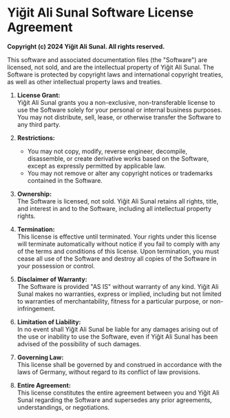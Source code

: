 # Yiğit Ali Sunal Software License Agreement

**Copyright (c) 2024 Yiğit Ali Sunal. All rights reserved.**

This software and associated documentation files (the "Software") are licensed, not sold, and are the intellectual property of Yiğit Ali Sunal. The Software is protected by copyright laws and international copyright treaties, as well as other intellectual property laws and treaties.

1. **License Grant:**  
   Yiğit Ali Sunal grants you a non-exclusive, non-transferable license to use the Software solely for your personal or internal business purposes. You may not distribute, sell, lease, or otherwise transfer the Software to any third party.

2. **Restrictions:**  
   - You may not copy, modify, reverse engineer, decompile, disassemble, or create derivative works based on the Software, except as expressly permitted by applicable law.
   - You may not remove or alter any copyright notices or trademarks contained in the Software.

3. **Ownership:**  
   The Software is licensed, not sold. Yiğit Ali Sunal retains all rights, title, and interest in and to the Software, including all intellectual property rights.

4. **Termination:**  
   This license is effective until terminated. Your rights under this license will terminate automatically without notice if you fail to comply with any of the terms and conditions of this license. Upon termination, you must cease all use of the Software and destroy all copies of the Software in your possession or control.

5. **Disclaimer of Warranty:**  
   The Software is provided "AS IS" without warranty of any kind. Yiğit Ali Sunal makes no warranties, express or implied, including but not limited to warranties of merchantability, fitness for a particular purpose, or non-infringement.

6. **Limitation of Liability:**  
   In no event shall Yiğit Ali Sunal be liable for any damages arising out of the use or inability to use the Software, even if Yiğit Ali Sunal has been advised of the possibility of such damages.

7. **Governing Law:**  
   This license shall be governed by and construed in accordance with the laws of Germany, without regard to its conflict of law provisions.

8. **Entire Agreement:**  
   This license constitutes the entire agreement between you and Yiğit Ali Sunal regarding the Software and supersedes any prior agreements, understandings, or negotiations.
